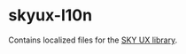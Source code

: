 # skyux-l10n
Contains localized files for the [SKY UX library](https://github.com/blackbaud/skyux).
